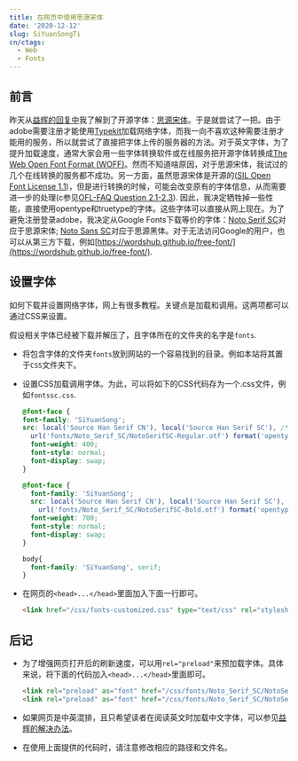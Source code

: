 ```yaml
---
title: 在网页中使用思源宋体
date: '2020-12-12'
slug: SiYuanSongTi
cn/ctags:
  - Web
  - Fonts
---
```


## 前言

昨天从[益辉的回复中](https://d.cosx.org/d/421962-yihuicss/6)我了解到了开源字体：[思源宋体](https://source.typekit.com/source-han-serif/cn/)。于是就尝试了一把。由于adobe需要注册才能使用[Typekit](https://fonts.adobe.com/typekit)加载网络字体，而我一向不喜欢这种需要注册才能用的服务，所以就尝试了直接把字体上传的服务器的方法。对于英文字体，为了提升加载速度，通常大家会用一些字体转换软件或在线服务把开源字体转换成[The Web Open Font Format (WOFF)](https://developer.mozilla.org/en-US/docs/Web/Guide/WOFF)。然而不知道啥原因，对于思源宋体，我试过的几个在线转换的服务都不成功。另一方面，虽然思源宋体是开源的([SIL Open Font License 1.1](https://github.com/adobe-fonts/source-han-serif/blob/master/LICENSE.txt))，但是进行转换的时候，可能会改变原有的字体信息，从而需要进一步的处理(c参见[OFL-FAQ Question 2.1-2.3](https://scripts.sil.org/cms/scripts/page.php?item_id=OFL-FAQ_web#1b11b702)). 因此，我决定牺牲掉一些性能，直接使用opentype和truetype的字体。这些字体可以直接从网上现在。为了避免注册登录adobe，我决定从Google Fonts下载等价的字体：[Noto Serif SC](https://fonts.google.com/specimen/Noto+Serif+SC#standard-styles)对应于思源宋体; [Noto Sans SC](https://fonts.google.com/specimen/Noto+Sans+SC)对应于思源黑体。对于无法访问Google的用户，也可以从第三方下载，例如[https://wordshub.github.io/free-font/](https://wordshub.github.io/free-font/).

## 设置字体

如何下载并设置网络字体，网上有很多教程。关键点是加载和调用。这两项都可以通过CSS来设置。

假设相关字体已经被下载并解压了，且字体所在的文件夹的名字是`fonts`.

- 将包含字体的文件夹`fonts`放到网站的一个容易找到的目录。例如本站将其置于`CSS`文件夹下。

- 设置CSS加载调用字体。为此，可以将如下的CSS代码存为一个.css文件，例如`fontssc.css`.

  ```css
  @font-face {
  font-family: 'SiYuanSong';
  src: local('Source Han Serif CN'), local('Source Han Serif SC'), /*如果可能，调用本地字体*/
    url('fonts/Noto_Serif_SC/NotoSerifSC-Regular.otf') format('opentype');
    font-weight: 400;
    font-style: normal;
    font-display: swap;
  }

  @font-face {
    font-family: 'SiYuanSong';
    src: local('Source Han Serif CN'), local('Source Han Serif SC'), /*如果可能，调用本地字体*/
      url('fonts/Noto_Serif_SC/NotoSerifSC-Bold.otf') format('opentype');
    font-weight: 700;
    font-style: normal;
    font-display: swap;
  }

  body{
    font-family: 'SiYuanSong', serif;
  }
  ```

- 在网页的`<head>...</head>`里面加入下面一行即可。
  
  ```html
  <link href="/css/fonts-customized.css" type="text/css" rel="stylesheet"/>
  ```

## 后记

- 为了增强网页打开后的刷新速度，可以用`rel="preload"`来预加载字体。具体来说，将下面的代码加入`<head>...</head>`里面即可。
  
  ```html
  <link rel="preload" as="font" href="/css/fonts/Noto_Serif_SC/NotoSerifSC-Regular.otf" type="font/otf" crossorigin="anonymous">
  <link rel="preload" as="font" href="/css/fonts/Noto_Serif_SC/NotoSerifSC-Bold.otf" type="font/otf" crossorigin="anonymous">
  ```

- 如果网页是中英混排，且只希望读者在阅读英文时加载中文字体，可以参见[益辉的解决办法](https://yihui.org/cn/2017/04/source-han-serif/#fn:-1)。

- 在使用上面提供的代码时，请注意修改相应的路径和文件名。

